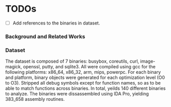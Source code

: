 # TODOs

- [ ] Add references to the binaries in dataset.


### Background and Related Works

### Dataset

The dataset is composed of 7 binaries: busybox, coreutils, curl, image-magick, openssl, putty, and sqlite3.
All were compiled using gcc for the following platforms: x86_64, x86_32, arm, mips, powerpc.
For each binary and platform, binary objects were generated for each optimization level (O0 to O3).
Stripped all debug symbols except for function names, so as to be able to match functions across binaries.
In total, yeilds 140 different binaries to analyze.
The binaries were dissassembled using IDA Pro, yielding 383_658 assembly routines.